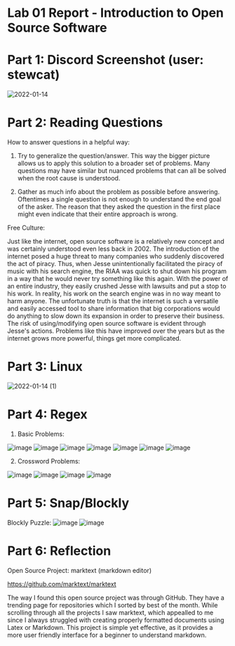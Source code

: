 # Lab 01 Report - Introduction to Open Source Software

# Part 1: Discord Screenshot (user: stewcat)
![2022-01-14](https://user-images.githubusercontent.com/86938356/149560208-66728875-f8b8-4e30-8f76-20584c2810a1.png)

# Part 2: Reading Questions
How to answer questions in a helpful way:
 1) Try to generalize the question/answer. This way the bigger picture allows us to apply this solution to a broader set of problems. Many questions may have similar but nuanced problems that can all be solved when the root cause is understood.

 2) Gather as much info about the problem as possible before answering. Oftentimes a single question is not enough to understand the end goal of the asker. The reason that they asked the question in the first place might even indicate that their entire approach is wrong. 

Free Culture:

  Just like the internet, open source software is a relatively new concept and was certainly understood even less back in 2002. The introduction of the internet posed a huge threat to many companies who suddenly discovered the act of piracy. Thus, when Jesse unintentionally facilitated the piracy of music with his search engine, the RIAA was quick to shut down his program in a way that he would never try something like this again. With the power of an entire industry, they easily crushed Jesse with lawsuits and put a stop to his work. In reality, his work on the search engine was in no way meant to harm anyone. The unfortunate truth is that the internet is such a versatile and easily accessed tool to share information that big corporations would do anything to slow down its expansion in order to preserve their business. The risk of using/modifying open source software is evident through Jesse's actions. Problems like this have improved over the years but as the internet grows more powerful, things get more complicated. 

# Part 3: Linux
![2022-01-14 (1)](https://user-images.githubusercontent.com/86938356/149566646-e8514210-0296-4174-a1f4-cc1751827adb.png)

# Part 4: Regex
1) Basic Problems:

![image](https://user-images.githubusercontent.com/86938356/149630378-bd5b06dc-1f7e-4104-a1da-9fb0ac86fb73.png)
![image](https://user-images.githubusercontent.com/86938356/149630442-cc33d4ff-bef4-457b-b357-9753c8544b63.png)
![image](https://user-images.githubusercontent.com/86938356/149630481-490898f7-0ce9-47ec-99f4-2c3e6ca06f19.png)
![image](https://user-images.githubusercontent.com/86938356/149630606-fa56bd34-901f-44dd-a177-cdaa5c8ecd92.png)
![image](https://user-images.githubusercontent.com/86938356/149630635-1c569a9b-4c97-4ffb-954c-b681baa986a5.png)
![image](https://user-images.githubusercontent.com/86938356/149630744-bf2c28a0-c14e-4ed3-8205-2a027a831c55.png)
![image](https://user-images.githubusercontent.com/86938356/149630993-f860df9b-1bc7-46ca-9bb7-360705099bd8.png)

2) Crossword Problems:

![image](https://user-images.githubusercontent.com/86938356/149631342-7a98f458-8722-4d7a-9206-4773296449bd.png)
![image](https://user-images.githubusercontent.com/86938356/149631722-9d0b2cbd-fc39-4447-936a-acee5e3f2d2d.png)
![image](https://user-images.githubusercontent.com/86938356/149631770-f2fe9c57-a507-4e41-a097-5ff485010a46.png)
![image](https://user-images.githubusercontent.com/86938356/149631856-fc496e3f-4546-47c1-94be-c4c9b0396679.png)

# Part 5: Snap/Blockly

Blockly Puzzle:
![image](https://user-images.githubusercontent.com/86938356/149665791-3fafc699-d80f-44ca-96da-b9a6ed095874.png)
![image](https://user-images.githubusercontent.com/86938356/149665805-aa35d7fc-f5be-45f8-b66d-0ebad9229506.png)

# Part 6: Reflection

Open Source Project: marktext (markdown editor)

https://github.com/marktext/marktext

The way I found this open source project was through GitHub. They have a trending page for repositories which I sorted by best of the month. While scrolling through all the projects I saw marktext, which appealled to me since I always struggled with creating properly formatted documents using Latex or Markdown. This project is simple yet effective, as it provides a more user friendly interface for a beginner to understand markdown.
